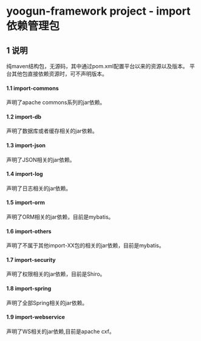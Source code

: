 # yoogun-framework project - import 依赖管理包

## 1 说明
纯maven结构包，无源码，其中通过pom.xml配置平台以来的资源以及版本。
平台其他包直接依赖资源时，可不声明版本。

#### 1.1 import-commons
声明了apache commons系列的jar依赖。

#### 1.2 import-db
声明了数据库或者缓存相关的jar依赖。

#### 1.3 import-json
声明了JSON相关的jar依赖。

#### 1.4 import-log
声明了日志相关的jar依赖。

#### 1.5 import-orm
声明了ORM相关的jar依赖，目前是mybatis。

#### 1.6 import-others
声明了不属于其他import-XX包的相关的jar依赖，目前是mybatis。

#### 1.7 import-security
声明了权限相关的jar依赖，目前是Shiro。

#### 1.8 import-spring
声明了全部Spring相关的jar依赖。

#### 1.9 import-webservice
声明了WS相关的jar依赖,目前是apache cxf。
